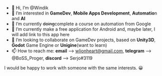 - 👋 Hi, I’m @Windik
- 👀 I’m interested in **GameDev**, **Mobile Apps Development**, **Automatio**n and **AI**
- 🌱 I’m currently ~~doing~~complete a course on automation from Google
- 🌱 I’m currently make a free application for Android and, maybe later, I will add link to this app here
- 💞️ I’m looking to collaborate on GameDev projects, based on **Unity3D**, **Godot** Game Engine or **Unigine**(want to learn)
- 📫 How to reach me: **email** --> wlionheart@gmail.com, **telegram** --> @BoSS_Proger, **discord** --> Serjo#3119

I would be happy to work with someone with the same interests. 😀
<!---
Windik/Windik is a ✨ special ✨ repository because its `README.md` (this file) appears on your GitHub profile.
You can click the Preview link to take a look at your changes.
--->
